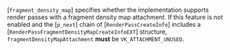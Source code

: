 [`fragment_density_map`] specifies
whether the implementation supports render passes with a fragment
density map attachment.
If this feature is not enabled and the [`p_next`] chain of
[`RenderPassCreateInfo`] includes a
[`RenderPassFragmentDensityMapCreateInfoEXT`] structure,
`fragmentDensityMapAttachment` **must**  be `VK_ATTACHMENT_UNUSED`.